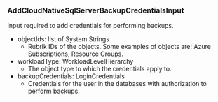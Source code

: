 ### AddCloudNativeSqlServerBackupCredentialsInput
Input required to add credentials for performing backups.

- objectIds: list of System.Strings
  - Rubrik IDs of the objects. Some examples of objects are: Azure Subscriptions, Resource Groups.
- workloadType: WorkloadLevelHierarchy
  - The object type to which the credentials apply to.
- backupCredentials: LoginCredentials
  - Credentials for the user in the databases with authorization to perform backups.

